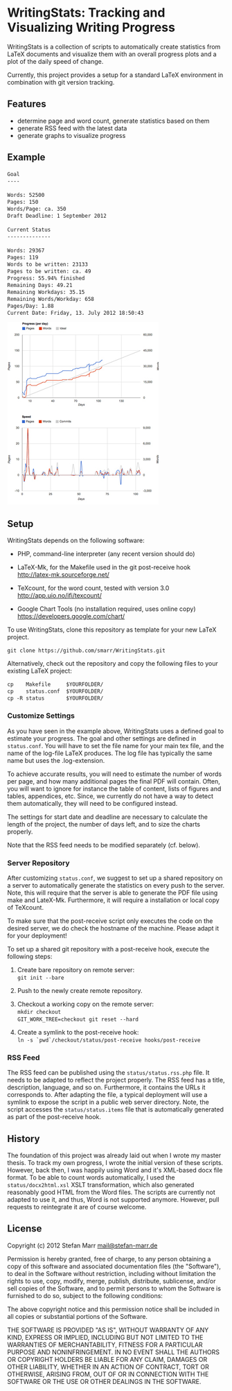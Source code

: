 WritingStats: Tracking and Visualizing Writing Progress
=======================================================

WritingStats is a collection of scripts to automatically create statistics
from LaTeX documents and visualize them with an overall progress plots and a
plot of the daily speed of change.

Currently, this project provides a setup for a standard LaTeX environment in
combination with git version tracking.

Features
--------

 - determine page and word count, generate statistics based on them
 - generate RSS feed with the latest data
 - generate graphs to visualize progress

Example
-------

    Goal
    ----

    Words: 52500
    Pages: 150
    Words/Page: ca. 350
    Draft Deadline: 1 September 2012

    Current Status
    --------------

    Words: 29367
    Pages: 119
    Words to be written: 23133
    Pages to be written: ca. 49
    Progress: 55.94% finished
    Remaining Days: 49.21
    Remaining Workdays: 35.15
    Remaining Words/Workday: 658
    Pages/Day: 1.88
    Current Date: Friday, 13. July 2012 18:50:43

 ![Progress and Speed Plots](example-book.jpg "Progress and Speed Plots")

Setup
-----

WritingStats depends on the following software:

 - PHP, command-line interpreter (any recent version should do)
 
 - LaTeX-Mk, for the Makefile used in the git post-receive hook  
   http://latex-mk.sourceforge.net/
   
 - TeXcount, for the word count, tested with version 3.0  
   http://app.uio.no/ifi/texcount/

 - Google Chart Tools (no installation required, uses online copy)  
   https://developers.google.com/chart/

To use WritingStats, clone this repository as template for your new LaTeX 
project.

    git clone https://github.com/smarr/WritingStats.git

Alternatively, check out the repository and copy the following files to your
existing LaTeX project:

    cp    Makefile     $YOURFOLDER/
    cp    status.conf  $YOURFOLDER/
    cp -R status       $YOURFOLDER/

### Customize Settings

As you have seen in the example above, WritingStats uses a defined goal to
estimate your progress. The goal and other settings are defined in
`status.conf`. You will have to set the file name for your main tex file, and
the name of the log-file LaTeX produces. The log file has typically the same
name but uses the .log-extension.

To achieve accurate results, you will need to estimate the number of words per
page, and how many additional pages the final PDF will contain. Often, you
will want to ignore for instance the table of content, lists of figures and
tables, appendices, etc. Since, we currently do not have a way to detect them
automatically, they will need to be configured instead.

The settings for start date and deadline are necessary to calculate the length
of the project, the number of days left, and to size the charts properly.

Note that the RSS feed needs to be modified separately (cf. below).

### Server Repository

After customizing `status.conf`, we suggest to set up a shared repository on a
server to automatically generate the statistics on every push to the server.
Note, this will require that the server is able to generate the PDF file using
make and LateX-Mk. Furthermore, it will require a installation or local copy
of TeXcount.

To make sure that the post-receive script only executes the code on the
desired server, we do check the hostname of the machine. Please adapt it for
your deployment!

To set up a shared git repository with a post-receive hook, execute the
following steps:

 1. Create bare repository on remote server:  
    `git init --bare`
 
 2. Push to the newly create remote repository.
 
 3. Checkout a working copy on the remote server:  
    `mkdir checkout`  
    `GIT_WORK_TREE=checkout git reset --hard`
 
 4. Create a symlink to the post-receive hook:  
    ``ln -s `pwd`/checkout/status/post-receive hooks/post-receive``

### RSS Feed

The RSS feed can be published using the `status/status.rss.php` file. It needs
to be adapted to reflect the project properly. The RSS feed has a title,
description, language, and so on. Furthermore, it contains the URLs it
corresponds to. After adapting the file, a typical deployment will use a
symlink to expose the script in a public web server directory. Note, the
script accesses the `status/status.items` file that is automatically generated
as part of the post-receive hook.

History
-------

The foundation of this project was already laid out when I wrote my master
thesis. To track my own progress, I wrote the initial version of these
scripts. However, back then, I was happily using Word and it's XML-based docx
file format. To be able to count words automatically, I used the
`status/docx2html.xsl` XSLT transformation, which also generated reasonably
good HTML from the Word files. The scripts are currently not adapted to use
it, and thus, Word is not supported anymore. However, pull requests to
reintegrate it are of course welcome.

License
-------

Copyright (c) 2012 Stefan Marr <mail@stefan-marr.de>

Permission is hereby granted, free of charge, to any person obtaining a copy
of this software and associated documentation files (the "Software"), to deal
in the Software without restriction, including without limitation the rights
to use, copy, modify, merge, publish, distribute, sublicense, and/or sell
copies of the Software, and to permit persons to whom the Software is
furnished to do so, subject to the following conditions:

The above copyright notice and this permission notice shall be included in all
copies or substantial portions of the Software.

THE SOFTWARE IS PROVIDED "AS IS", WITHOUT WARRANTY OF ANY KIND, EXPRESS OR
IMPLIED, INCLUDING BUT NOT LIMITED TO THE WARRANTIES OF MERCHANTABILITY,
FITNESS FOR A PARTICULAR PURPOSE AND NONINFRINGEMENT. IN NO EVENT SHALL THE
AUTHORS OR COPYRIGHT HOLDERS BE LIABLE FOR ANY CLAIM, DAMAGES OR OTHER
LIABILITY, WHETHER IN AN ACTION OF CONTRACT, TORT OR OTHERWISE, ARISING FROM,
OUT OF OR IN CONNECTION WITH THE SOFTWARE OR THE USE OR OTHER DEALINGS IN THE
SOFTWARE.

